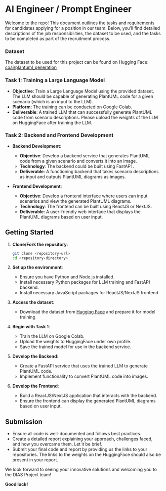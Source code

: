 # AI Engineer / Prompt Engineer

Welcome to the repo! This document outlines the tasks and requirements for candidates applying for a position in our team. Below, you'll find detailed descriptions of the job responsibilities, the dataset to be used, and the tasks to be completed as part of the recruitment process.

### Dataset

The dataset to be used for this project can be found on Hugging Face:
[coai/plantuml_generation](https://huggingface.co/datasets/coai/plantuml_generation)

### Task 1: Training a Large Language Model

- **Objective**: Train a Large Language Model using the provided dataset. The LLM should be capable of generating PlantUML code for a given scenario (which is an input to the LLM).
- **Platform**: The training can be conducted on Google Colab.
- **Deliverable**: A trained LLM that can successfully generate PlantUML code from scenario descriptions. Please upload the weights of the LLM on HuggingFace after training the LLM.

### Task 2: Backend and Frontend Development

- **Backend Development**:
  - **Objective**: Develop a backend service that generates PlantUML code from a given scenario and converts it into an image.
  - **Technology**: The backend could be built using FastAPI .
  - **Deliverable**: A functioning backend that takes scenario descriptions as input and outputs PlantUML diagrams as images.

- **Frontend Development**:
  - **Objective**: Develop a frontend interface where users can input scenarios and view the generated PlantUML diagrams.
  - **Technology**: The frontend can be built using ReactJS or NextJS.
  - **Deliverable**: A user-friendly web interface that displays the PlantUML diagrams based on user input.

## Getting Started

1. **Clone/Fork the repository**:
    ```bash
    git clone <repository-url>
    cd <repository-directory>
    ```

2. **Set up the environment**:
    - Ensure you have Python and Node.js installed.
    - Install necessary Python packages for LLM training and FastAPI backend.
    - Install necessary JavaScript packages for ReactJS/NextJS frontend.
      
3. **Access the dataset**:
    - Download the dataset from [Hugging Face](https://huggingface.co/datasets/coai/plantuml_generation) and prepare it for model training.

4. **Begin with Task 1**:
    - Train the LLM on Google Colab.
    - Upload the weights to HuggingFace under own profile.
    - Save the trained model for use in the backend service.

5. **Develop the Backend**:
    - Create a FastAPI service that uses the trained LLM to generate PlantUML code.
    - Implement functionality to convert PlantUML code into images.

6. **Develop the Frontend**:
    - Build a ReactJS/NextJS application that interacts with the backend.
    - Ensure the frontend can display the generated PlantUML diagrams based on user input.

## Submission

- Ensure all code is well-documented and follows best practices.
- Create a detailed report explaining your approach, challenges faced, and how you overcame them. Let it be brief.
- Submit your final code and report by providing us the links to your repositories. The links to the weights on the HuggingFace should also be present in your report.

We look forward to seeing your innovative solutions and welcoming you to the DIAS Project team!

**Good luck!**

